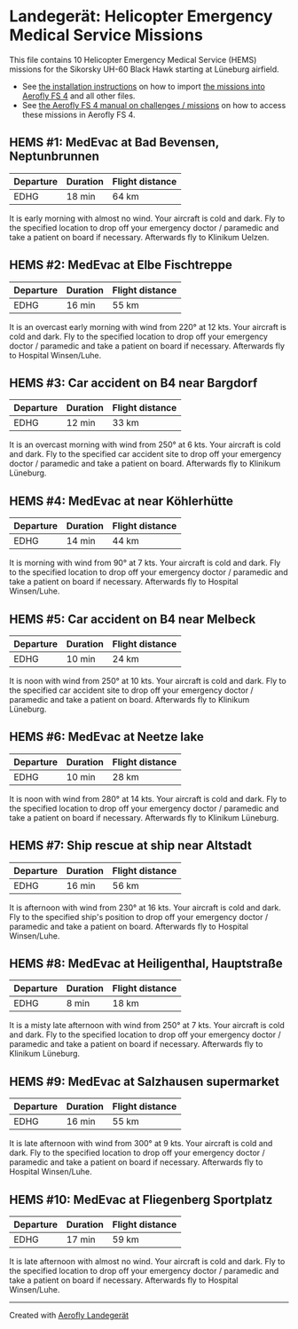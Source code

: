 # Landegerät: Helicopter Emergency Medical Service Missions

This file contains 10 Helicopter Emergency Medical Service (HEMS) missions for the Sikorsky UH-60 Black Hawk starting at Lüneburg airfield.

- See [the installation instructions](https://fboes.github.io/aerofly-missions/docs/generic-installation.html) on how to import [the missions into Aerofly FS 4](missions/custom_missions_user.tmc) and all other files.
- See [the Aerofly FS 4 manual on challenges / missions](https://www.aerofly.com/tutorials/missions/) on how to access these missions in Aerofly FS 4.

## HEMS #1: MedEvac at Bad Bevensen, Neptunbrunnen

| Departure | Duration | Flight distance |
| --------- | -------- | --------------- |
| EDHG      | 18 min   | 64 km           |

It is early morning with almost no wind. Your aircraft is cold and dark.
Fly to the specified location to drop off your emergency doctor / paramedic and take a patient on board if necessary. Afterwards fly to Klinikum Uelzen.

## HEMS #2: MedEvac at Elbe Fischtreppe

| Departure | Duration | Flight distance |
| --------- | -------- | --------------- |
| EDHG      | 16 min   | 55 km           |

It is an overcast early morning with wind from 220° at 12 kts. Your aircraft is cold and dark.
Fly to the specified location to drop off your emergency doctor / paramedic and take a patient on board if necessary. Afterwards fly to Hospital Winsen/Luhe.

## HEMS #3: Car accident on B4 near Bargdorf

| Departure | Duration | Flight distance |
| --------- | -------- | --------------- |
| EDHG      | 12 min   | 33 km           |

It is an overcast morning with wind from 250° at 6 kts. Your aircraft is cold and dark.
Fly to the specified car accident site to drop off your emergency doctor / paramedic and take a patient on board. Afterwards fly to Klinikum Lüneburg.

## HEMS #4: MedEvac at near Köhlerhütte

| Departure | Duration | Flight distance |
| --------- | -------- | --------------- |
| EDHG      | 14 min   | 44 km           |

It is morning with wind from 90° at 7 kts. Your aircraft is cold and dark.
Fly to the specified location to drop off your emergency doctor / paramedic and take a patient on board if necessary. Afterwards fly to Hospital Winsen/Luhe.

## HEMS #5: Car accident on B4 near Melbeck

| Departure | Duration | Flight distance |
| --------- | -------- | --------------- |
| EDHG      | 10 min   | 24 km           |

It is noon with wind from 250° at 10 kts. Your aircraft is cold and dark.
Fly to the specified car accident site to drop off your emergency doctor / paramedic and take a patient on board. Afterwards fly to Klinikum Lüneburg.

## HEMS #6: MedEvac at Neetze lake

| Departure | Duration | Flight distance |
| --------- | -------- | --------------- |
| EDHG      | 10 min   | 28 km           |

It is noon with wind from 280° at 14 kts. Your aircraft is cold and dark.
Fly to the specified location to drop off your emergency doctor / paramedic and take a patient on board if necessary. Afterwards fly to Klinikum Lüneburg.

## HEMS #7: Ship rescue at ship near Altstadt

| Departure | Duration | Flight distance |
| --------- | -------- | --------------- |
| EDHG      | 16 min   | 56 km           |

It is afternoon with wind from 230° at 16 kts. Your aircraft is cold and dark.
Fly to the specified ship's position to drop off your emergency doctor / paramedic and take a patient on board. Afterwards fly to Hospital Winsen/Luhe.

## HEMS #8: MedEvac at Heiligenthal, Hauptstraße

| Departure | Duration | Flight distance |
| --------- | -------- | --------------- |
| EDHG      | 8 min    | 18 km           |

It is a misty late afternoon with wind from 250° at 7 kts. Your aircraft is cold and dark.
Fly to the specified location to drop off your emergency doctor / paramedic and take a patient on board if necessary. Afterwards fly to Klinikum Lüneburg.

## HEMS #9: MedEvac at Salzhausen supermarket

| Departure | Duration | Flight distance |
| --------- | -------- | --------------- |
| EDHG      | 16 min   | 55 km           |

It is late afternoon with wind from 300° at 9 kts. Your aircraft is cold and dark.
Fly to the specified location to drop off your emergency doctor / paramedic and take a patient on board if necessary. Afterwards fly to Hospital Winsen/Luhe.

## HEMS #10: MedEvac at Fliegenberg Sportplatz

| Departure | Duration | Flight distance |
| --------- | -------- | --------------- |
| EDHG      | 17 min   | 59 km           |

It is late afternoon with almost no wind. Your aircraft is cold and dark.
Fly to the specified location to drop off your emergency doctor / paramedic and take a patient on board if necessary. Afterwards fly to Hospital Winsen/Luhe.

---

Created with [Aerofly Landegerät](https://github.com/fboes/aerofly-patterns)
